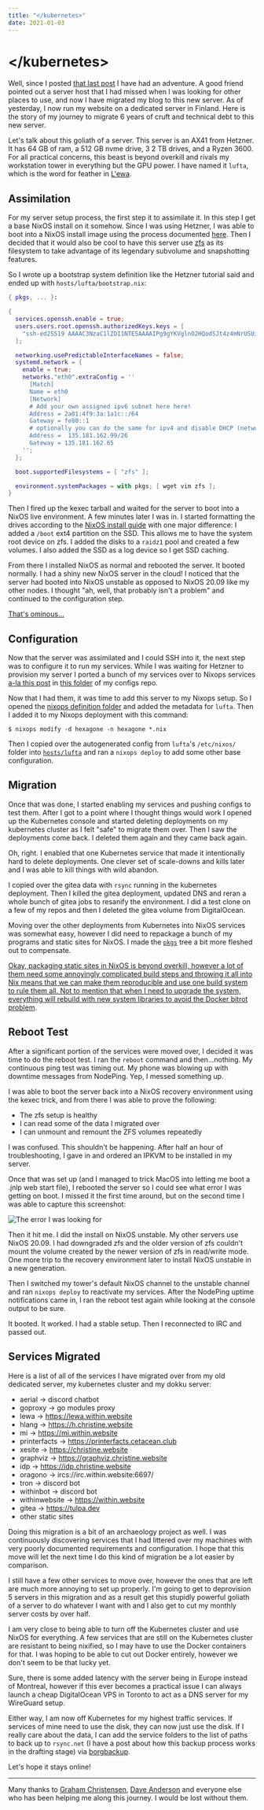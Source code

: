 ```yaml
---
title: "</kubernetes>"
date: 2021-01-03
---
```


# &lt;/kubernetes&gt;

Well, since I posted [that last post](/blog/k8s-pondering-2020-12-31) I have had
an adventure. A good friend pointed out a server host that I had missed when I
was looking for other places to use, and now I have migrated my blog to this new
server. As of yesterday, I now run my website on a dedicated server in Finland.
Here is the story of my journey to migrate 6 years of cruft and technical debt
to this new server.

Let's talk about this goliath of a server. This server is an AX41 from Hetzner.
It has 64 GB of ram, a 512 GB nvme drive, 3 2 TB drives, and a Ryzen 3600. For
all practical concerns, this beast is beyond overkill and rivals my workstation
tower in everything but the GPU power. I have named it `lufta`, which is the
word for feather in [L'ewa](https://lewa.within.website/dictionary.html).

## Assimilation

For my server setup process, the first step it to assimilate it. In this step I
get a base NixOS install on it somehow. Since I was using Hetzner, I was able to
boot into a NixOS install image using the process documented
[here](https://nixos.wiki/wiki/Install_NixOS_on_Hetzner_Online). Then I decided
that it would also be cool to have this server use
[zfs](https://en.wikipedia.org/wiki/ZFS) as its filesystem to take advantage of
its legendary subvolume and snapshotting features.

So I wrote up a bootstrap system definition like the Hetzner tutorial said and
ended up with `hosts/lufta/bootstrap.nix`:

```nix
{ pkgs, ... }:

{
  services.openssh.enable = true;
  users.users.root.openssh.authorizedKeys.keys = [
    "ssh-ed25519 AAAAC3NzaC1lZDI1NTE5AAAAIPg9gYKVglnO2HQodSJt4z4mNrUSUiyJQ7b+J798bwD9 cadey@shachi"
  ];

  networking.usePredictableInterfaceNames = false;
  systemd.network = {
    enable = true;
    networks."eth0".extraConfig = ''
      [Match]
      Name = eth0
      [Network]
      # Add your own assigned ipv6 subnet here here!
      Address = 2a01:4f9:3a:1a1c::/64
      Gateway = fe80::1
      # optionally you can do the same for ipv4 and disable DHCP (networking.dhcpcd.enable = false;)
      Address =  135.181.162.99/26
      Gateway = 135.181.162.65
    '';
  };

  boot.supportedFilesystems = [ "zfs" ];

  environment.systemPackages = with pkgs; [ wget vim zfs ];
}
```

Then I fired up the kexec tarball and waited for the server to boot into a NixOS
live environment. A few minutes later I was in. I started formatting the drives
according to the [NixOS install
guide](https://nixos.org/manual/nixos/stable/index.html#sec-installation) with
one major difference: I added a `/boot` ext4 partition on the SSD. This allows
me to have the system root device on zfs. I added the disks to a `raidz1` pool
and created a few volumes. I also added the SSD as a log device so I get SSD
caching.

From there I installed NixOS as normal and rebooted the server. It booted
normally. I had a shiny new NixOS server in the cloud! I noticed that the server
had booted into NixOS unstable as opposed to NixOS 20.09 like my other nodes. I
thought "ah, well, that probably isn't a problem" and continued to the
configuration step.

[That's ominous...](conversation://Mara/hmm)

## Configuration

Now that the server was assimilated and I could SSH into it, the next step was
to configure it to run my services. While I was waiting for Hetzner to provision
my server I ported a bunch of my services over to Nixops services [a-la this
post](/blog/nixops-services-2020-11-09) in [this
folder](https://github.com/Xe/nixos-configs/tree/master/common/services) of my
configs repo. 

Now that I had them, it was time to add this server to my Nixops setup. So I
opened the [nixops definition
folder](https://github.com/Xe/nixos-configs/tree/master/nixops/hexagone) and
added the metadata for `lufta`. Then I added it to my Nixops deployment with
this command:

```console
$ nixops modify -d hexagone -n hexagone *.nix
```

Then I copied over the autogenerated config from `lufta`'s `/etc/nixos/` folder
into
[`hosts/lufta`](https://github.com/Xe/nixos-configs/tree/master/hosts/lufta) and
ran a `nixops deploy` to add some other base configuration.

## Migration

Once that was done, I started enabling my services and pushing configs to test
them. After I got to a point where I thought things would work I opened up the
Kubernetes console and started deleting deployments on my kubernetes cluster as
I felt "safe" to migrate them over. Then I saw the deployments come back. I
deleted them again and they came back again.

Oh, right. I enabled that one Kubernetes service that made it intentionally hard
to delete deployments. One clever set of scale-downs and kills later and I was
able to kill things with wild abandon.

I copied over the gitea data with `rsync` running in the kubernetes deployment.
Then I killed the gitea deployment, updated DNS and reran a whole bunch of gitea
jobs to resanify the environment. I did a test clone on a few of my repos and
then I deleted the gitea volume from DigitalOcean.

Moving over the other deployments from Kubernetes into NixOS services was
somewhat easy, however I did need to repackage a bunch of my programs and static
sites for NixOS. I made the
[`pkgs`](https://github.com/Xe/nixos-configs/tree/master/pkgs) tree a bit more
fleshed out to compensate.

[Okay, packaging static sites in NixOS is beyond overkill, however a lot of them
need some annoyingly complicated build steps and throwing it all into Nix means
that we can make them reproducible and use one build system to rule them
all. Not to mention that when I need to upgrade the system, everything will
rebuild with new system libraries to avoid the <a
href="https://blog.tidelift.com/bit-rot-the-silent-killer">Docker bitrot
problem</a>.](conversation://Mara/hacker)

## Reboot Test

After a significant portion of the services were moved over, I decided it was
time to do the reboot test. I ran the `reboot` command and then...nothing.
My continuous ping test was timing out. My phone was blowing up with downtime
messages from NodePing. Yep, I messed something up.

I was able to boot the server back into a NixOS recovery environment using the
kexec trick, and from there I was able to prove the following:

- The zfs setup is healthy
- I can read some of the data I migrated over
- I can unmount and remount the ZFS volumes repeatedly

I was confused. This shouldn't be happening. After half an hour of
troubleshooting, I gave in and ordered an IPKVM to be installed in my server.

Once that was set up (and I managed to trick MacOS into letting me boot a .jnlp
web start file), I rebooted the server so I could see what error I was getting
on boot. I missed it the first time around, but on the second time I was able to
capture this screenshot:

![The error I was looking
for](https://cdn.christine.website/file/christine-static/blog/Screen+Shot+2021-01-03+at+1.13.05+AM.png)

Then it hit me. I did the install on NixOS unstable. My other servers use NixOS
20.09. I had downgraded zfs and the older version of zfs couldn't mount the
volume created by the newer version of zfs in read/write mode. One more trip to
the recovery environment later to install NixOS unstable in a new generation.

Then I switched my tower's default NixOS channel to the unstable channel and ran
`nixops deploy` to reactivate my services. After the NodePing uptime
notifications came in, I ran the reboot test again while looking at the console
output to be sure.

It booted. It worked. I had a stable setup. Then I reconnected to IRC and passed
out.

## Services Migrated

Here is a list of all of the services I have migrated over from my old dedicated
server, my kubernetes cluster and my dokku server:

- aerial -> discord chatbot
- goproxy -> go modules proxy
- lewa -> https://lewa.within.website
- hlang -> https://h.christine.website
- mi -> https://mi.within.website
- printerfacts -> https://printerfacts.cetacean.club
- xesite -> https://christine.website
- graphviz -> https://graphviz.christine.website
- idp -> https://idp.christine.website
- oragono -> ircs://irc.within.website:6697/
- tron -> discord bot
- withinbot -> discord bot
- withinwebsite -> https://within.website
- gitea -> https://tulpa.dev
- other static sites

Doing this migration is a bit of an archaeology project as well. I was
continuously discovering services that I had littered over my machines with very
poorly documented requirements and configuration. I hope that this move will let
the next time I do this kind of migration be a lot easier by comparison.

I still have a few other services to move over, however the ones that are left
are much more annoying to set up properly. I'm going to get to deprovision 5
servers in this migration and as a result get this stupidly powerful goliath of
a server to do whatever I want with and I also get to cut my monthly server
costs by over half.

I am very close to being able to turn off the Kubernetes cluster and use NixOS
for everything. A few services that are still on the Kubernetes cluster are
resistant to being nixified, so I may have to use the Docker containers for
that. I was hoping to be able to cut out Docker entirely, however we don't seem
to be that lucky yet.

Sure, there is some added latency with the server being in Europe instead of
Montreal, however if this ever becomes a practical issue I can always launch a
cheap DigitalOcean VPS in Toronto to act as a DNS server for my WireGuard setup.

Either way, I am now off Kubernetes for my highest traffic services. If services
of mine need to use the disk, they can now just use the disk. If I really care
about the data, I can add the service folders to the list of paths to back up to
`rsync.net` (I have a post about how this backup process works in the drafting
stage) via [borgbackup](https://www.borgbackup.org/).

Let's hope it stays online!

---

Many thanks to [Graham Christensen](https://twitter.com/grhmc), [Dave
Anderson](https://twitter.com/dave_universetf) and everyone else who has been
helping me along this journey. I would be lost without them.
